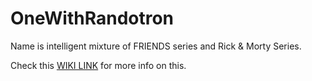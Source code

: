 # OneWithRandotron
Name is intelligent mixture of FRIENDS series and Rick &amp; Morty Series.

Check this <a href="https://en.wikipedia.org/wiki/Linear_congruential_generator#Parameters_in_common_use">WIKI LINK</a> for more info on this.
